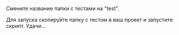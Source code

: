 Смените название папки с тестами на "test".

Для запуска скопируйте папку с тестом в ваш проект и запустите скрипт. Удачи...
